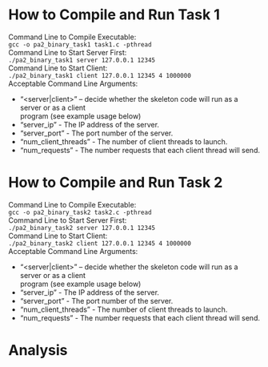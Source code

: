 # How to Compile and Run Task 1
Command Line to Compile Executable: <br />
```gcc -o pa2_binary_task1 task1.c -pthread``` <br />
Command Line to Start Server First:<br />
```./pa2_binary_task1 server 127.0.0.1 12345```<br />
Command Line to Start Client:<br />
```./pa2_binary_task1 client 127.0.0.1 12345 4 1000000```<br />
Acceptable Command Line Arguments:<br />
  - “<server|client>” – decide whether the skeleton code will run as a server or as a client<br />
program (see example usage below)<br />
  - “server_ip” - The IP address of the server.<br />
  - “server_port” - The port number of the server.<br />
  - “num_client_threads” - The number of client threads to launch.<br />
  - “num_requests” - The number requests that each client thread will send.<br />

# How to Compile and Run Task 2 <br />
Command Line to Compile Executable: <br />
```gcc -o pa2_binary_task2 task2.c -pthread```<br />
Command Line to Start Server First:<br />
```./pa2_binary_task2 server 127.0.0.1 12345```<br />
Command Line to Start Client:<br />
```./pa2_binary_task2 client 127.0.0.1 12345 4 1000000```<br />
Acceptable Command Line Arguments:<br />
  - “<server|client>” – decide whether the skeleton code will run as a server or as a client<br />
program (see example usage below)<br />
  - “server_ip” - The IP address of the server.<br />
  - “server_port” - The port number of the server.<br />
  - “num_client_threads” - The number of client threads to launch.<br />
  - “num_requests” - The number requests that each client thread will send.<br />
# Analysis <br />
